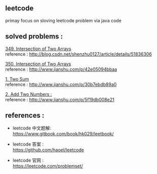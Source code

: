 ## leetcode
primay focus on sloving leetcode problem via java code

## solved problems : 
[349. Intersection of Two Arrays]()  
reference : http://blog.csdn.net/shenzhu0127/article/details/51836306

[350. Intersection of Two Arrays]()    
reference : http://www.jianshu.com/p/42e05094bbaa

[1. Two Sum]()  
reference : http://www.jianshu.com/p/30b7ebdb89a0

[2. Add Two Numbers :]()  
reference : http://www.jianshu.com/p/5f19db008e21

## references : 
* leetcode 中文题解:  
https://www.gitbook.com/book/hk029/leetbook/

* leetcode 答案 :  
https://github.com/haoel/leetcode

* leetcode 官网 :  
https://leetcode.com/problemset/
